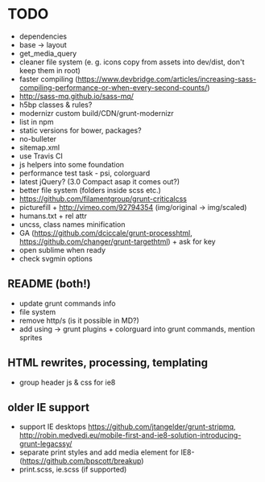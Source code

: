 # TODO

* dependencies
* base -> layout
* get_media_query
* cleaner file system (e. g. icons copy from assets into dev/dist, don't keep them in root)
* faster compiling (https://www.devbridge.com/articles/increasing-sass-compiling-performance-or-when-every-second-counts/)
* http://sass-mq.github.io/sass-mq/
* h5bp classes & rules?
* modernizr custom build/CDN/grunt-modernizr
* list in npm
* static versions for bower, packages?
* no-bulleter
* sitemap.xml
* use Travis CI
* js helpers into some foundation
* performance test task - psi, colorguard
* latest jQuery? (3.0 Compact asap it comes out?)
* better file system (folders inside scss etc.)
* https://github.com/filamentgroup/grunt-criticalcss
* picturefill + http://vimeo.com/92794354 (img/original -> img/scaled)
* humans.txt + rel attr
* uncss, class names minification
* GA (https://github.com/dciccale/grunt-processhtml, https://github.com/changer/grunt-targethtml) + ask for key
* open sublime when ready
* check svgmin options

## README (both!)
* update grunt commands info
* file system
* remove http/s (is it possible in MD?)
* add using -> grunt plugins + colorguard into grunt commands, mention sprites


##  HTML rewrites, processing, templating

* group header js & css for ie8


## older IE support

* support IE desktops https://github.com/jtangelder/grunt-stripmq, http://robin.medvedi.eu/mobile-first-and-ie8-solution-introducing-grunt-legacssy/
* separate print styles and add media element for IE8- (https://github.com/bpscott/breakup)
* print.scss, ie.scss (if supported)
